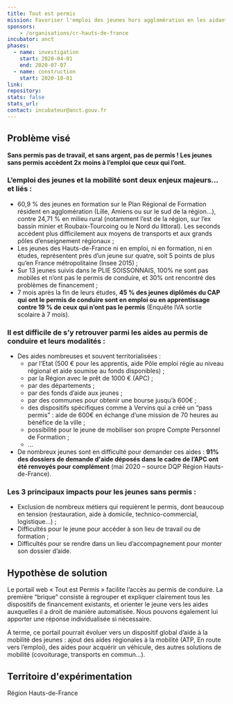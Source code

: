 ```yaml
---
title: Tout est permis
mission: Favoriser l'emploi des jeunes hors agglomération en les aidants à obtenir le permis de conduire
sponsors:
    - /organisations/cr-hauts-de-france
incubator: anct
phases:
  - name: investigation
    start: 2020-04-01
    end: 2020-07-07
  - name: construction
    start: 2020-10-01
link:
repository:
stats: false
stats_url:
contact: incubateur@anct.gouv.fr
---
```


## Problème visé

**Sans permis pas de travail, et sans argent, pas de permis ! Les jeunes sans permis accèdent 2x moins à l’emploi que ceux qui l’ont.**

### L’emploi des jeunes et la mobilité sont deux enjeux majeurs... et liés :
- 60,9 % des jeunes en formation sur le Plan Régional de Formation résident en agglomération (Lille, Amiens ou sur le sud de la région...), contre 24,71 % en milieu rural (notamment l’est de la région, sur l’ex
bassin minier et Roubaix-Tourcoing ou le Nord du littoral). Les seconds accèdent plus difficilement aux moyens de transports et aux grands pôles d’enseignement régionaux ;
- Les jeunes des Hauts-de-France ni en emploi, ni en formation, ni en études, représentent près d’un jeune sur quatre, soit 5 points de plus qu’en France métropolitaine (Insee 2015) ;
- Sur 13 jeunes suivis dans le PLIE SOISSONNAIS, 100% ne sont pas mobiles et n’ont pas le permis de conduire, et 30% ont rencontré des problèmes de financement ;
- 7 mois après la fin de leurs études, **45 % des jeunes diplômés du CAP qui ont le permis de conduire sont en emploi ou en apprentissage contre 19 % de ceux qui n’ont pas le permis** (Enquête IVA sortie scolaire à 7 mois).

### Il est difficile de s’y retrouver parmi les aides au permis de conduire et leurs modalités :
- Des aides nombreuses et souvent territorialisées :
  - par l’Etat (500 € pour les apprentis, aide Pôle emploi régie au niveau régional et aide
soumise au fonds disponibles) ;
  - par la Région avec le prêt de 1000 € (APC) ;
  - par des départements ;
  - par des fonds d’aide aux jeunes ;
  - par des communes pour obtenir une bourse jusqu’à 600€ ;
  - des dispositifs spécifiques comme à Vervins qui a créé un “pass permis” : aide de 600€ en échange d’une mission de 70 heures au bénéfice de la ville ;
  - possibilité pour le jeune de mobiliser son propre Compte Personnel de Formation ;
  - ...
- De nombreux jeunes sont en difficulté pour demander ces aides : **91% des dossiers de demande d'aide déposés dans le cadre de l’APC ont été renvoyés pour complément** (mai 2020 – source DQP Région Hauts-de-France).

### Les 3 principaux impacts pour les jeunes sans permis :
- Exclusion de nombreux métiers qui requièrent le permis, dont beaucoup en tension
(restauration, aide à domicile, technico-commercial, logistique...) ;
- Difficultés pour le jeune pour accéder à son lieu de travail ou de formation ;
- Difficultés pour se rendre dans un lieu d’accompagnement pour monter son dossier d’aide.


## Hypothèse de solution
Le portail web « Tout est Permis » facilite l’accès au permis de conduire. La première “brique” consiste à regrouper et expliquer clairement tous les dispositifs de financement existants, et orienter le jeune vers les aides auxquelles il a droit de manière automatisée. Nous pouvons également lui apporter une réponse individualisée si nécessaire.

A terme, ce portail pourrait évoluer vers un dispositif global d’aide à la mobilité des jeunes : ajout des aides régionales à la mobilité (ATP, En route vers l’emploi), des aides pour acquérir un véhicule, des autres solutions de mobilité (covoiturage, transports en commun...).

## Territoire d'expérimentation
Région Hauts-de-France
